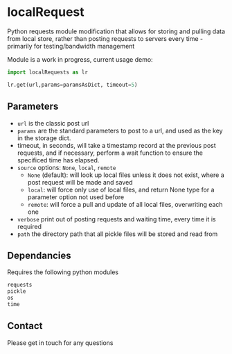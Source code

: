 # localRequest
Python requests module modification that allows for storing and pulling data from local store, rather than posting requests to servers every time - primarily for testing/bandwidth management


Module is a work in progress, current usage demo:

```python
import localRequests as lr

lr.get(url,params=paramsAsDict, timeout=5)
```

## Parameters
* `url` is the classic post url
* `params` are the standard parameters to post to a url, and used as the key in the storage dict.
* timeout, in seconds, will take a timestamp record at the previous post requests, and if necessary, perform a wait function 
to ensure the specificed time has elapsed.
* `source` options: `None`, `local`, `remote`
    * `None` (default): will look up local files unless it does not exist, where a post request will be made and saved
    * `local`: will force only use of local files, and return None type for a parameter option not used before
    * `remote`: will force a pull and update of all local files, overwriting each one
* `verbose` print out of posting requests and waiting time, every time it is required
* `path` the directory path that all pickle files will be stored and read from

## Dependancies
Requires the following python modules 
``` python
requests 
pickle
os
time
```

## Contact
Please get in touch for any questions
